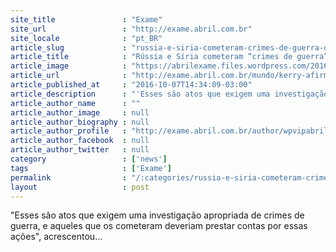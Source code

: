 ```yaml
---
site_title               : "Exame"
site_url                 : "http://exame.abril.com.br"
site_locale              : "pt_BR"
article_slug             : "russia-e-siria-cometeram-crimes-de-guerra-diz-kerry"
article_title            : "Rússia e Síria cometeram “crimes de guerra”, diz Kerry"
article_image            : "https://abrilexame.files.wordpress.com/2016/10/size_960_16_9_john-kerry5.jpg?quality=70&strip=all&w=960"
article_url              : "http://exame.abril.com.br/mundo/kerry-afirma-que-russia-e-siria-cometeram-crimes-de-guerra/"
article_published_at     : "2016-10-07T14:34:09-03:00"
article_description      : "'Esses são atos que exigem uma investigação apropriada de crimes de guerra, e aqueles que os cometeram deveriam prestar contas por essas ações', acrescentou..."
article_author_name      : ""
article_author_image     : null
article_author_biography : null
article_author_profile   : "http://exame.abril.com.br/author/wpvipabril/"
article_author_facebook  : null
article_author_twitter   : null
category                 : ['news']
tags                     : ['Exame']
permalink                : "/:categories/russia-e-siria-cometeram-crimes-de-guerra-diz-kerry/"
layout                   : post
---
```


"Esses são atos que exigem uma investigação apropriada de crimes de guerra, e aqueles que os cometeram deveriam prestar contas por essas ações", acrescentou...
